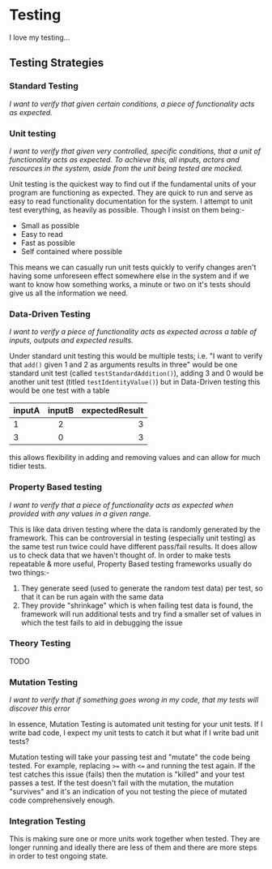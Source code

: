 # Testing

I love my testing...

## Testing Strategies

### Standard Testing

_I want to verify that given certain conditions, a piece of functionality acts as expected._

### Unit testing

_I want to verify that given very controlled, specific conditions, that a unit of functionality acts as expected.  To
achieve this, all inputs, actors and resources in the system, aside from the unit being tested are mocked._

Unit testing is the quickest way to find out if the fundamental units of your program are functioning as expected.  They
are quick to run and serve as easy to read functionality documentation for the system. I attempt to unit test everything,
as heavily as possible.  Though I insist on them being:-

 - Small as possible
 - Easy to read
 - Fast as possible
 - Self contained where possible

 This means we can casually run unit tests quickly to verify changes aren't having some unforeseen effect somewhere else
 in the system and if we want to know how something works, a minute or two on it's tests should give us all the
 information we need.

### Data-Driven Testing

_I want to verify a piece of functionality acts as expected across a table of inputs, outputs and expected results._

Under standard unit testing this would be multiple tests; i.e. "I want to verify that `add()` given 1 and 2 as arguments
results in three" would be one standard unit test (called `testStandardAddition()`), adding 3 and 0 would be another
unit test (titled `testIdentityValue()`) but in Data-Driven testing this would be one test with a table

| inputA | inputB  | expectedResult  |
| ------ |:-------:| ---------------:|
| 1      | 2       | 3               |
| 3      | 0       | 3               |

this allows flexibility in adding and removing values and can allow for much tidier tests.

### Property Based testing

_I want to verify that a piece of functionality acts as expected when provided with any values in a given range._

This is like data driven testing where the data is randomly generated by the framework.   This can be controversial in
testing (especially unit testing) as the same test run twice could have different pass/fail results.  It does allow us
to check data that we haven't thought of.
In order to make tests repeatable & more useful, Property Based testing frameworks usually do two things:-

 1. They generate seed (used to generate the random test data) per test, so that it can be run again with the same data
 2. They provide "shrinkage" which is when failing test data is found, the framework will run additional tests and try
    find a smaller set of values in which the test fails to aid in debugging the issue

### Theory Testing

TODO

### Mutation Testing

_I want to verify that if something goes wrong in my code, that my tests will discover this error_

In essence, Mutation Testing is automated unit testing for your unit tests.  If I write bad code, I expect my unit tests
to catch it but what if I write bad unit tests?

Mutation testing will take your passing test and "mutate" the code being tested.  For example, replacing `>=` with `<=`
and running the test again.  If the test catches this issue (fails) then the mutation is "killed" and your test passes a
test.  If the test doesn't fail with the mutation, the mutation "survives" and it's an indication of you not testing the
piece of mutated code comprehensively enough.

### Integration Testing

This is making sure one or more units work together when tested.  They are longer running and ideally there are less of
them and there are more steps in order to test ongoing state.